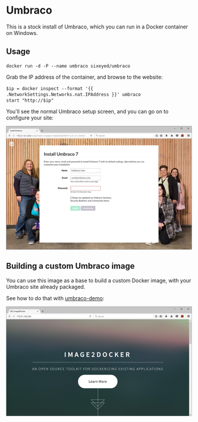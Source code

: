 # Umbraco 

This is a stock install of Umbraco, which you can run in a Docker container on Windows.

## Usage 

```
docker run -d -P --name umbraco sixeyed/umbraco
```

Grab the IP address of the container, and browse to the website:

```
$ip = docker inspect --format '{{ .NetworkSettings.Networks.nat.IPAddress }}' umbraco
start "http://$ip"
```

You'll see the normal Umbraco setup screen, and you can go on to configure your site:

![Umbraco 7 install on Docker](img/docker-umbraco-install_small.png)


## Building a custom Umbraco image

You can use this image as a base to build a custom Docker image, with your Umbraco site already packaged. 

See how to do that with [umbraco-demo](../umbraco-demo/README.md):

![Custom Umbraco site on Docker](img/docker-umbraco-i2d_small.png)